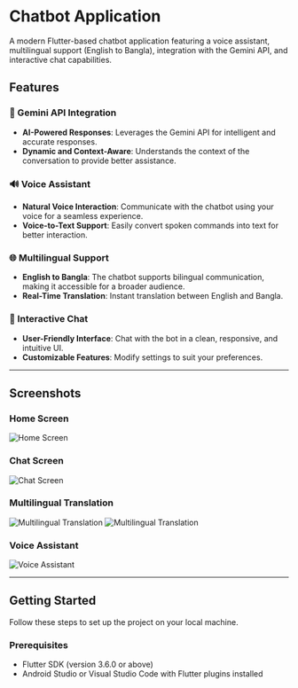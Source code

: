 # Chatbot Application

A modern Flutter-based chatbot application featuring a voice assistant, multilingual support (English to Bangla), integration with the Gemini API, and interactive chat capabilities.

## Features

### 🌟 Gemini API Integration
- **AI-Powered Responses**: Leverages the Gemini API for intelligent and accurate responses.
- **Dynamic and Context-Aware**: Understands the context of the conversation to provide better assistance.
  
### 🔊 Voice Assistant
- **Natural Voice Interaction**: Communicate with the chatbot using your voice for a seamless experience.
- **Voice-to-Text Support**: Easily convert spoken commands into text for better interaction.

### 🌐 Multilingual Support
- **English to Bangla**: The chatbot supports bilingual communication, making it accessible for a broader audience.
- **Real-Time Translation**: Instant translation between English and Bangla.

### 💬 Interactive Chat
- **User-Friendly Interface**: Chat with the bot in a clean, responsive, and intuitive UI.
- **Customizable Features**: Modify settings to suit your preferences.

---

## Screenshots

### Home Screen
![Home Screen](https://github.com/user-attachments/assets/f7878e63-36e0-4395-ac85-d512869a768f)  

### Chat Screen
![Chat Screen](https://github.com/user-attachments/assets/e659c608-5c9b-492b-a2c7-335bc1b2b4d8)

### Multilingual Translation

![Multilingual Translation](https://github.com/user-attachments/assets/832594af-ea97-454d-b6cb-af6489a757f8) ![Multilingual Translation](https://github.com/user-attachments/assets/38b4f7b8-84fd-4253-82e7-c79aff67e242)

### Voice Assistant
![Voice Assistant](https://github.com/user-attachments/assets/58da16cb-d90e-4598-bf5b-4657ea17b8ea)

---

## Getting Started

Follow these steps to set up the project on your local machine.

### Prerequisites
- Flutter SDK (version 3.6.0 or above)
- Android Studio or Visual Studio Code with Flutter plugins installed

